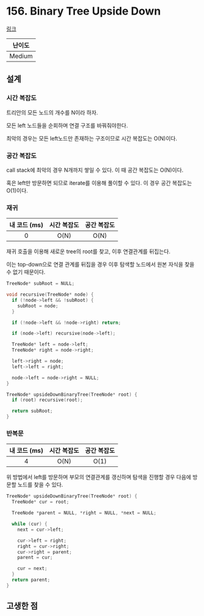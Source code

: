 # 156. Binary Tree Upside Down

[링크](https://leetcode.com/problems/binary-tree-upside-down/)

| 난이도 |
| :----: |
| Medium |

## 설계

### 시간 복잡도

트리안의 모든 노드의 개수를 N이라 하자.

모든 left 노드들을 순회하며 연결 구조를 바꿔줘야한다.

최악의 경우는 모든 left노드만 존재하는 구조이므로 시간 복잡도는 O(N)이다.

### 공간 복잡도

call stack에 최악의 경우 N개까지 쌓일 수 있다. 이 때 공간 복잡도는 O(N)이다.

혹은 left만 방문하면 되므로 iterate를 이용해 풀이할 수 있다. 이 경우 공간 복잡도는 O(1)이다.

### 재귀

| 내 코드 (ms) | 시간 복잡도 | 공간 복잡도 |
| :----------: | :---------: | :---------: |
|      0       |    O(N)     |    O(N)     |

재귀 호출을 이용해 새로운 tree의 root를 찾고, 이후 연결관계를 뒤집는다.

이는 top-down으로 연결 관계를 뒤집을 경우 이후 탐색할 노드에서 원본 자식을 찾을 수 없기 때문이다.

```cpp
TreeNode* subRoot = NULL;

void recursive(TreeNode* node) {
  if (!node->left && !subRoot) {
    subRoot = node;
  }

  if (!node->left && !node->right) return;

  if (node->left) recursive(node->left);

  TreeNode* left = node->left;
  TreeNode* right = node->right;

  left->right = node;
  left->left = right;

  node->left = node->right = NULL;
}

TreeNode* upsideDownBinaryTree(TreeNode* root) {
  if (root) recursive(root);

  return subRoot;
}
```

### 반복문

| 내 코드 (ms) | 시간 복잡도 | 공간 복잡도 |
| :----------: | :---------: | :---------: |
|      4       |    O(N)     |    O(1)     |

위 방법에서 left를 방문하며 부모의 연결관계를 갱신하며 탐색을 진행할 경우 다음에 방문할 노드를 찾을 수 있다.

```cpp
TreeNode* upsideDownBinaryTree(TreeNode* root) {
  TreeNode* cur = root;

  TreeNode *parent = NULL, *right = NULL, *next = NULL;

  while (cur) {
    next = cur->left;

    cur->left = right;
    right = cur->right;
    cur->right = parent;
    parent = cur;

    cur = next;
  }
  return parent;
}
```

## 고생한 점
